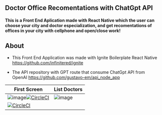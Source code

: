 ## Doctor Office Recomentations with ChatGpt API

#### This is a Front End Aplication made with React Native which the user can choose your city and doctor especialization, and get recomentations of offices in your city with cellphone and open/close work!

## About
- This Front End Application was made with Ignite Boilerplate React Native https://github.com/infinitered/ignite

- The API repository with GPT route that consume ChatGpt API from OpenAI https://github.com/gustavo-em/api_node_app


| First Screen  | List Doctors |
| ------------- | ------------- |
| ![image](https://user-images.githubusercontent.com/59415818/220498074-707cfc77-8052-476e-a4f1-1de284995650.png)[![CircleCI](https://circleci.com/gh/infinitered/ignite.svg?style=svg)](https://circleci.com/gh/infinitered/ignite) | ![image](https://user-images.githubusercontent.com/59415818/220498196-3a6b3e19-5cb9-4c18-aba9-ff0b3159b549.png)
[![CircleCI](https://circleci.com/gh/infinitered/ignite.svg?style=svg)](https://circleci.com/gh/infinitered/ignite)  |



